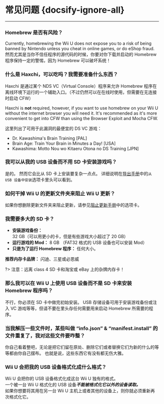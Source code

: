# 常见问题 {docsify-ignore-all}
---

### Homebrew 是否有风险？

Currently, homebrewing the Wii U does not expose you to a risk of being banned by Nintendo unless you cheat in online games, or do eShop fraud. 然而尤其是当你不信任程序的源代码的时候，你要对你下载并启动的 Homebrew 程序保持一定的警惕，因为 Homebrew 可以破坏系统！

### 什么是 Haxchi，可以吃吗？我需要准备什么东西？

Haxchi 是通过某个 NDS VC（Virtual Console）程序来允许 Homebrew 程序在离线环境下运行的一个辅助入口。（不过仍然可以在在线时使用，但需要在无连接时启动 CFW）

Haxchi is **not** required, however, if you want to use homebrew on your Wii U without the internet browser you will need it. It's recommended as it's more convenient to get into CFW than using the Browser Exploit and Mocha CFW.

这里列出了可用于此漏洞的最便宜的 DS VC 游戏：
 - Dr. Kawashima's Brain Training [PAL]
 - Brain Age: Train Your Brain in Minutes a Day! [USA]
 - Kawashima: Motto Nou wo Kitaeru Otona no DS Training [JPN]

### 我可以从我的 USB 设备而不用 SD 卡安装游戏吗？

是的。 然而它会比从 SD 卡上安装要复杂一点点。 详细说明在[导出手册](dump-games)中的`从 USB 设备中安装`选项卡里头可以看到。

### 如何干掉 Wii U 的更新文件夹来阻止 Wii U 更新？

如果你想删除更新文件夹来阻止更新，请参见[阻止更新手册](block-updates)中的选项卡。

### 我需要多大的 SD 卡？

 - **安装游戏备份：** 32 GB（可以用更小的卡，但是有些游戏大小超过了 20 GB）
 - **运行游戏的 Mod：** 8 GB （FAT32 格式的 USB 设备也可以安装 Mod）
 - **只是为了运行 Homebrew 程序：** 任何大小。

**推荐内存卡品牌：** 闪迪、三星或必恩威

?> 注意：远离 class 4 SD 卡和淘宝或 eBay 上的杂牌内存卡！

### 那么我可以在 Wii U 上使用 USB 设备而不是 SD 卡来安装 Homebrew 程序吗？

不行，你必须在 SD 卡中做完初始安装。 USB 存储设备可用于安装游戏备份或注入 VC 游戏等等，但请不要在里头存任何需要用来启动 Homebrew 所需要的程序。

### 当我解压一些文件时，某些叫做 “info.json” & “manifest.install” 的文件重复了，我对这些文件要咋整？

你自己看着整吧，无论是把它们留在原处、删除它们或者替换它们为新的什么的等等都由你自己摆布。 也就是说，这些东西它有没有都无伤大雅。

### Wii U 会把我的 USB 设备格式化成什么格式？

Wii U 会把你的 USB 设备格式化成这台 Wii U 独有的格式。  
一个被一台 Wii U 格式化的 USB 设备***不能被格式化它以外的设备读取。***  
如果你想要将其用在另一台 Wii U 主机上或者其他的设备上，则你就必须重新再次格式化它。
